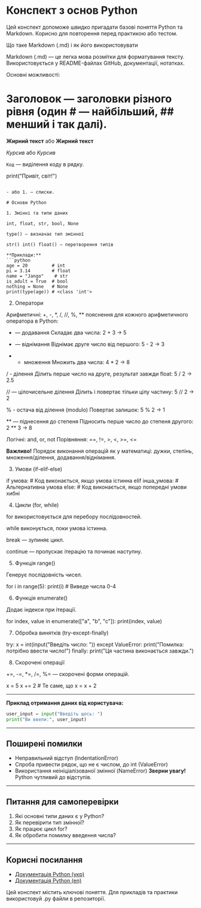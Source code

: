
# Конспект з основ Python

Цей конспект допоможе швидко пригадати базові поняття Python та Markdown. Корисно для повторення перед практикою або тестом.

Що таке Markdown (.md) і як його використовувати

Markdown (.md) — це легка мова розмітки для форматування тексту. Використовується у README-файлах GitHub, документації, нотатках.

Основні можливості:

# Заголовок — заголовки різного рівня (один # — найбільший, ## менший і так далі).

**Жирний текст** або __Жирний текст__

*Курсив* або _Курсив_

`Код` — виділення коду в рядку.

print("Привіт, світ!")
``` — блок коду.

- або 1. — списки.

# Основи Python

1. Змінні та типи даних

int, float, str, bool, None

type() — визначає тип змінної

str() int() float() — перетворення типів

**Приклади:**
```python
age = 20         # int
pi = 3.14        # float
name = "Jango"    # str
is_adult = True  # bool
nothing = None   # None
print(type(age)) # <class 'int'>
```

2. Оператори

Арифметичні: +, -, *, /, //, %, **
пояснення для кожного арифметичного оператора в Python:
+ — додавання
Складає два числа: 2 + 3 -> 5

- — віднімання
Віднімає друге число від першого: 5 - 2 -> 3

* - множення
Множить два числа: 4 * 2 -> 8

/ - ділення
Ділить перше число на друге, результат завжди float: 5 / 2 -> 2.5

// — цілочисельне ділення
Ділить і повертає тільки цілу частину: 5 // 2 -> 2

% - остача від ділення (modulo)
Повертає залишок: 5 % 2 -> 1

** — піднесення до степеня
Підносить перше число до степеня другого: 2 ** 3 -> 8


Логічні: and, or, not
Порівняння: ==, !=, >, <, >=, <=

**Важливо!** Порядок виконання операцій як у математиці: дужки, степінь, множення/ділення, додавання/віднімання.

3. Умови (if-elif-else)

if умова:
    # Код виконається, якщо умова істинна
elif інша_умова:
    # Альтернативна умова
else:
    # Код виконається, якщо попередні умови хибні

4. Цикли (for, while)

for використовується для перебору послідовностей.

while виконується, поки умова істинна.

break — зупиняє цикл.

continue — пропускає ітерацію та починає наступну.

5. Функція range()

Генерує послідовність чисел.

for i in range(5):
    print(i)  # Виведе числа 0-4

6. Функція enumerate()

Додає індекси при ітерації.

for index, value in enumerate(["a", "b", "c"]):
    print(index, value)

7. Обробка винятків (try-except-finally)

try:
    x = int(input("Введіть число: "))
except ValueError:
    print("Помилка: потрібно ввести число!")
finally:
    print("Ця частина виконається завжди.")

8. Скорочені операції

+=, -=, *=, /=, %= — скорочені форми операцій.

x = 5
x += 2  # Те саме, що x = x + 2

---

**Приклад отримання даних від користувача:**
```python
user_input = input("Введіть щось: ")
print("Ви ввели:", user_input)
```
---
## Поширені помилки
- Неправильний відступ (IndentationError)
- Спроба привести рядок, що не є числом, до int (ValueError)
- Використання неініціалізованої змінної (NameError)
**Зверни увагу!** Python чутливий до відступів.
---
## Питання для самоперевірки
1. Які основні типи даних є у Python?
2. Як перевірити тип змінної?
3. Як працює цикл for?
4. Як обробити помилку введення числа?
---
## Корисні посилання
- [Документація Python (укр)](https://docs.python.org/uk/3/)
- [Документація Python (en)](https://docs.python.org/3/)

Цей конспект містить ключові поняття. Для прикладів та практики використовуй .py файли в репозиторії.